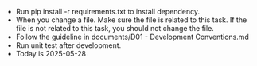 * Run pip install -r requirements.txt to install dependency.
* When you change a file. Make sure the file is related to this task. If the file is not related to this task, you should not change the file.
* Follow the guideline in documents/D01 - Development Conventions.md
* Run unit test after development.
* Today is 2025-05-28

